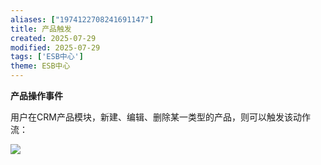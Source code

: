 ```yaml
---
aliases: ["1974122708241691147"]
title: 产品触发
created: 2025-07-29
modified: 2025-07-29
tags: ['ESB中心']
theme: ESB中心
---
```


**产品操作事件**

用户在CRM产品模块，新建、编辑、删除某一类型的产品，则可以触发该动作流：

**![](https://myhelpdoc.oss-cn-heyuan.aliyuncs.com/mdimages/efb99f1be43f2c794b39f22d35229607.jpg)**

